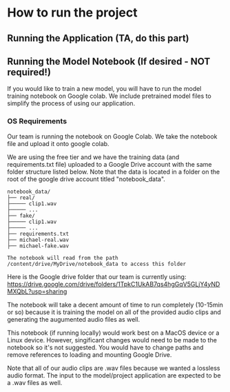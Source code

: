 # How to run the project

## Running the Application (TA, do this part)


## Running the Model Notebook (If desired - NOT required!)
If you would like to train a new model, you will have to run the model training notebook on Google colab. We include pretrained model files to simplify the process of using our application.

### OS Requirements
Our team is running the notebook on Google Colab. We take the notebook file and upload it onto google colab.

We are using the free tier and we have the training data (and requirements.txt file) uploaded to a Google Drive account with the same folder structure listed below. Note that the data is located in a folder on the root of the google drive account titled "notebook_data".
```
notebook_data/
├── real/
├───── clip1.wav
├───── ...
├── fake/
├───── clip1.wav
├───── ...
├── requirements.txt
├── michael-real.wav
├── michael-fake.wav

The notebook will read from the path /content/drive/MyDrive/notebook_data to access this folder
```

Here is the Google drive folder that our team is currently using: https://drive.google.com/drive/folders/1TpkC1UkAB7qs4hgGqV5GLjY4yNDMXQbL?usp=sharing

The notebook will take a decent amount of time to run completely (10-15min or so) because it is training the model on all of the provided audio clips and generating the augumented audio files as well.
 
This notebook (if running locally) would work best on a MacOS device or a Linux device. However, singificant changes would need to be made to the notebook so it's not suggested. You would have to change paths and remove references to loading and mounting Google Drive.

Note that all of our audio clips are .wav files because we wanted a lossless audio format. The input to the model/project application are expected to be a .wav files as well.

